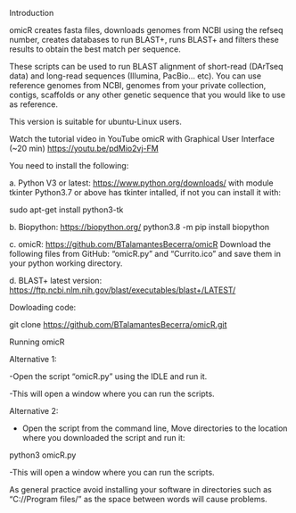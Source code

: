 
Introduction

omicR creates fasta files, downloads genomes from NCBI using the refseq number, creates databases to run BLAST+, runs BLAST+ and filters these results to obtain the best match per sequence. 

These scripts can be used to run BLAST alignment of short-read (DArTseq data) and long-read sequences (Illumina, PacBio… etc). You can use reference genomes from NCBI, genomes from your private collection, contigs, scaffolds or any other genetic sequence that you would like to use as reference. 

This version is suitable for ubuntu-Linux users. 

Watch the tutorial video in YouTube omicR with Graphical User Interface (~20 min) https://youtu.be/pdMio2vj-FM 

You need to install the following:

a.	Python V3 or latest: https://www.python.org/downloads/ with module tkinter 
Python3.7 or above has tkinter intalled, if not you can install it with:

sudo apt-get install python3-tk

b.	Biopython: https://biopython.org/
python3.8 -m pip install biopython

c.	omicR: https://github.com/BTalamantesBecerra/omicR Download the following files from GitHub: “omicR.py” and “Currito.ico” and save them in your python working directory. 

d. BLAST+ latest version: https://ftp.ncbi.nlm.nih.gov/blast/executables/blast+/LATEST/ 



Dowloading code:

git clone https://github.com/BTalamantesBecerra/omicR.git



Running omicR

Alternative 1:

-Open the script “omicR.py” using the IDLE and run it.

-This will open a window where you can run the scripts. 

Alternative 2:
- Open the script from the command line, Move directories to the location where you downloaded the script and run it:

python3 omicR.py

-This will open a window where you can run the scripts. 

As general practice avoid installing your software in directories such as “C://Program files/” as the space between words will cause problems. 
 







